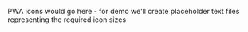 PWA icons would go here - for demo we'll create placeholder text files representing the required icon sizes
